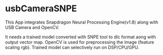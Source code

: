 # usbCameraSNPE

This App integrates Snapdragon Neural Processing Engine(v1.8) along with USB Camera and OpenCV.

It needs a trained model converted with SNPE tool to dlc format aong with output vector map.
OpenCV is used for preprocessing the image (feature scaling rgb). Trained model can selectively run on DSP/CPU/GPU.
